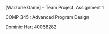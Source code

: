 [Warzone Game] - Team Project, Assignment 1 

COMP 345 : Advanced Program Design

Dominic Hart 40068282
